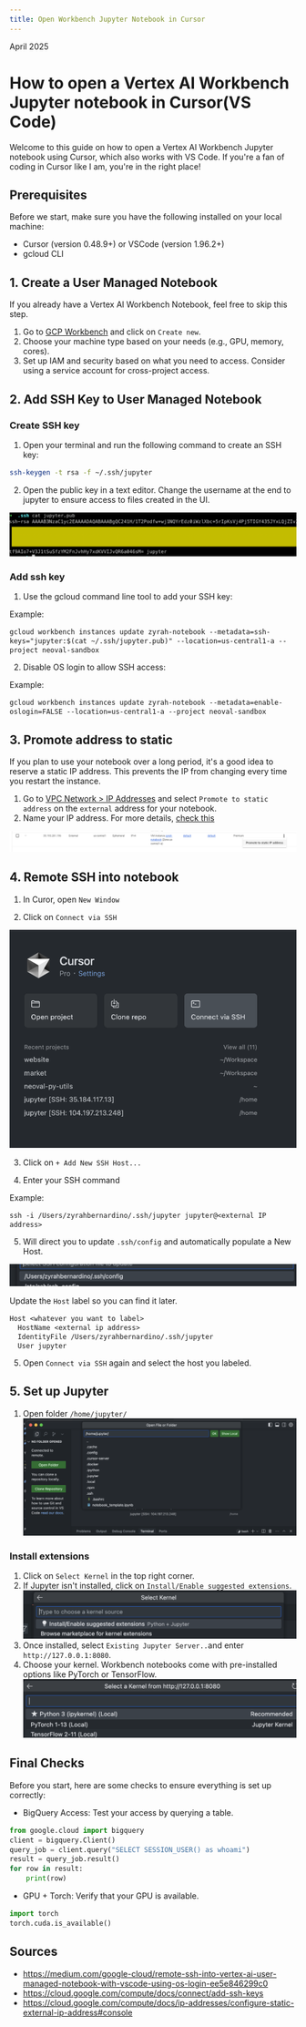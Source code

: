```yaml
---
title: Open Workbench Jupyter Notebook in Cursor
---
```

April 2025

# How to open a Vertex AI Workbench Jupyter notebook in Cursor(VS Code)


Welcome to this guide on how to open a Vertex AI Workbench Jupyter notebook using Cursor, which also works with VS Code. If you're a fan of coding in Cursor like I am, you're in the right place!

## Prerequisites

Before we start, make sure you have the following installed on your local machine:

- Cursor (version 0.48.9+) or VSCode (version 1.96.2+)
- gcloud CLI

## 1. Create a User Managed Notebook

If you already have a Vertex AI Workbench Notebook, feel free to skip this step.

1. Go to [GCP Workbench](https://console.cloud.google.com/vertex-ai/workbench/instances) and click on `Create new`.
2. Choose your machine type based on your needs (e.g., GPU, memory, cores).
3. Set up IAM and security based on what you need to access. Consider using a service account for cross-project access.

## 2. Add SSH Key to User Managed Notebook

### Create SSH key

1. Open your terminal and run the following command to create an SSH key:

```bash
ssh-keygen -t rsa -f ~/.ssh/jupyter
```

2. Open the public key in a text editor. Change the username at the end to jupyter to ensure access to files created in the UI.

![img_27.png](../images/img_27.png)

### Add ssh key

1. Use the gcloud command line tool to add your SSH key:

Example:
```
gcloud workbench instances update zyrah-notebook --metadata=ssh-keys="jupyter:$(cat ~/.ssh/jupyter.pub)" --location=us-central1-a --project neoval-sandbox
```

2. Disable OS login to allow SSH access:

Example:
```
gcloud workbench instances update zyrah-notebook --metadata=enable-oslogin=FALSE --location=us-central1-a --project neoval-sandbox
```

## 3. Promote address to static

If you plan to use your notebook over a long period, it's a good idea to reserve a static IP address. This prevents the IP from changing every time you restart the instance.

1. Go to [VPC Network > IP Addresses](https://console.cloud.google.com/networking/addresses) and select `Promote to static address` on the `external` address for your notebook.
2. Name your IP address. For more details, [check this](https://cloud.google.com/compute/docs/ip-addresses/configure-static-external-ip-address#console)

![img_3.png](../images/img_3.png)


## 4. Remote SSH into notebook

1. In Curor, open `New Window`

2. Click on `Connect via SSH`

![new-window.png](../images/new-window.png)

3. Click on `+ Add New SSH Host...`

4. Enter your SSH command

Example:
```
ssh -i /Users/zyrahbernardino/.ssh/jupyter jupyter@<external IP address>
```

5. Will direct you to update `.ssh/config` and automatically populate a New Host.

![ssh-config.png](../images/ssh-config.png)

Update the `Host` label so you can find it later.
```
Host <whatever you want to label>
  HostName <external ip address>
  IdentityFile /Users/zyrahbernardino/.ssh/jupyter
  User jupyter
```

5. Open `Connect via SSH` again and select the host you labeled.

## 5. Set up Jupyter

1. Open folder `/home/jupyter/`
![open-folder.png](../images/open-folder.png)

### Install extensions

1. Click on `Select Kernel` in the top right corner.
2. If Jupyter isn't installed, click on `Install/Enable suggested extensions`.
![install-extensions.png](../images/install-extensions.png)
3. Once installed, select `Existing Jupyter Server..`and enter `http://127.0.0.1:8080`.
4. Choose your kernel. Workbench notebooks come with pre-installed options like PyTorch or TensorFlow.
![select-python.png](../images/select-python.png)

## Final Checks

Before you start, here are some checks to ensure everything is set up correctly:

- BigQuery Access: Test your access by querying a table.

``` python
from google.cloud import bigquery
client = bigquery.Client()
query_job = client.query("SELECT SESSION_USER() as whoami")
result = query_job.result()
for row in result:
    print(row)
```

- GPU + Torch: Verify that your GPU is available.

``` python
import torch
torch.cuda.is_available()
```

## Sources

- <https://medium.com/google-cloud/remote-ssh-into-vertex-ai-user-managed-notebook-with-vscode-using-os-login-ee5e846299c0>
- <https://cloud.google.com/compute/docs/connect/add-ssh-keys>
- <https://cloud.google.com/compute/docs/ip-addresses/configure-static-external-ip-address#console>
